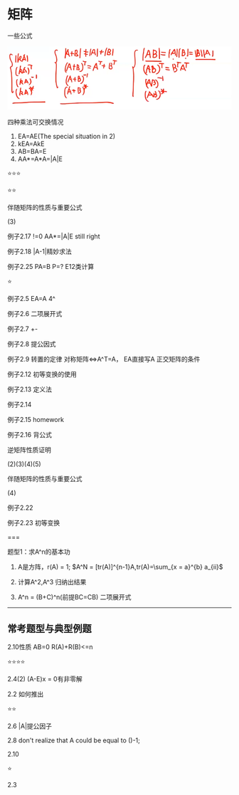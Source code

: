 # 矩阵

一些公式

![20220520120233](https://raw.githubusercontent.com/Logible/Image/main/note_image/20220520120233.png)

四种乘法可交换情况

1. EA=AE(The special situation in 2)
2. kEA=AkE
3. AB=BA=E
4. AA*=A*A=|A|E

⭐⭐⭐

⭐⭐

伴随矩阵的性质与重要公式

(3)

例子2.17 !=0 AA*=|A|E still right

例子2.18 |A-1|精妙求法

例子2.25 PA=B P=? E12类计算

⭐

例子2.5 EA=A 4^

例子2.6 二项展开式

例子2.7 +-

例子2.8 提公因式

例子2.9 转置的定律 对称矩阵<=>A^T=A， EA直接写A 正交矩阵的条件

例子2.12 初等变换的使用

例子2.13 定义法

例子2.14

例子2.15 homework

例子2.16 背公式

逆矩阵性质证明

(2)(3)(4)(5)

伴随矩阵的性质与重要公式

(4)

例子2.22

例子2.23 初等变换

===

题型1：求A^n的基本功

1. A是方阵，r(A) = 1; $A^N = [tr(A)]^{n-1}A,tr(A)=\sum_{x = a}^{b} a_{ii}$

2. 计算A^2,A^3 归纳出结果

3. A^n = (B+C)^n(前提BC=CB) 二项展开式

---

## 常考题型与典型例题

2.10性质 AB=0 R(A)+R(B)<=n

⭐⭐⭐⭐

2.4(2) (A-E)x = 0有非零解

2.2 如何推出

⭐⭐

2.6 |A|提公因子

2.8 don't realize that A could be equal to ()-1;

2.10

⭐

2.3
